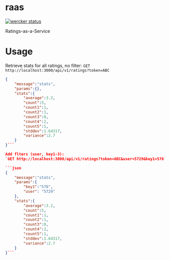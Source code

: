 # raas
[![wercker status](https://app.wercker.com/status/24aef573772ca3706026bf52c8a54d1f/s "wercker status")](https://app.wercker.com/project/bykey/24aef573772ca3706026bf52c8a54d1f)

Ratings-as-a-Service

# Usage

Retrieve stats for all ratings, no filter:
`GET http://localhost:3000/api/v1/ratings?token=ABC`

```json
{
    "message":"stats",
    "params":{},
    "stats":{
        "average":3.2,
        "count":5,
        "count1":1,
        "count2":1,
        "count3":0,
        "count4":2,
        "count5":1,
        "stddev":1.64317,
        "variance":2.7
    }
}```

Add flters (user, key1-3):
`GET http://localhost:3000/api/v1/ratings?token=ABC&user=5729&key1=576`

```json
{
    "message":"stats",
    "params":{
        "key1":"576",
        "user": "5729"
    },
    "stats":{
        "average":3.2,
        "count":5,
        "count1":1,
        "count2":1,
        "count3":0,
        "count4":2,
        "count5":1,
        "stddev":1.64317,
        "variance":2.7
    }
}```
